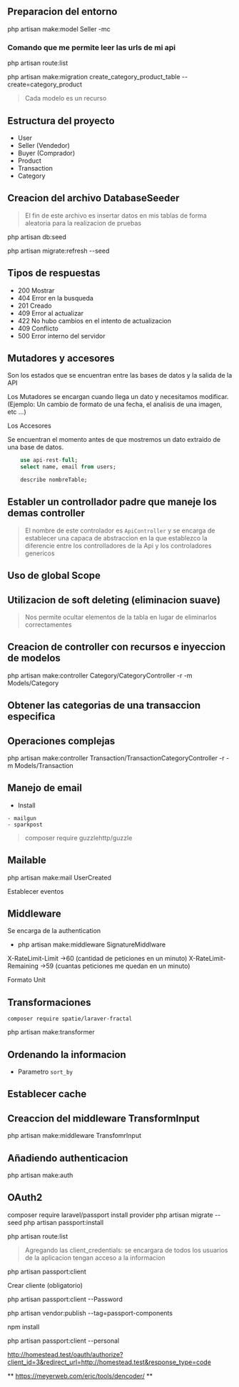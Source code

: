 ## Preparacion del entorno

php artisan make:model Seller -mc

### Comando que me permite leer las urls de mi api
php artisan route:list

php artisan make:migration create_category_product_table --create=category_product

> Cada modelo es un recurso

## Estructura del proyecto 

- User
- Seller (Vendedor)
- Buyer (Comprador) 
- Product
- Transaction
- Category

## Creacion del archivo DatabaseSeeder

> El fin de este archivo es insertar datos en mis tablas de forma aleatoria para la realizacion de pruebas

php artisan db:seed

php artisan migrate:refresh --seed


## Tipos de respuestas

- 200 Mostrar
- 404 Error en la busqueda
- 201 Creado 
- 409 Error al actualizar
- 422 No hubo cambios en el intento de actualizacion
- 409 Conflicto
- 500 Error interno del servidor

## Mutadores y accesores

Son los estados que se encuentran entre las bases de datos y la salida de la API

Los Mutadores se encargan cuando llega un dato y necesitamos modificar. (Ejemplo: 
Un cambio de formato de una fecha, el analisis de una imagen, etc ...)

Los Accesores

Se encuentran el momento antes de que mostremos un dato extraido de una base de datos.


```sql
    use api-rest-full;
    select name, email from users;

    describe nombreTable;
```

## Establer un controllador padre que maneje los demas controller

> El nombre de este controlador es `ApiController` y se encarga de establecer una capaca de abstraccion en la que 
establezco la diferencie entre los controlladores de la Api y los controladores genericos

## Uso de global Scope


## Utilizacion de soft deleting (eliminacion suave)

> Nos permite ocultar elementos de la tabla en lugar de eliminarlos correctamentes 

## Creacion de controller con recursos e inyeccion de modelos

 php artisan make:controller Category/CategoryController -r -m Models/Category


 ## Obtener las categorias de una transaccion especifica
 ## Operaciones complejas

 php artisan make:controller Transaction/TransactionCategoryController -r -m Models/Transaction


 ## Manejo de email

 - Install

 ```
 - mailgun
 - sparkpost
 ```

 > composer require guzzlehttp/guzzle

 ## Mailable

 php artisan make:mail UserCreated

 Establecer eventos

 ## Middleware

 Se encarga de la authentication

 - php artisan make:middleware SignatureMiddlware

 X-RateLimit-Limit →60 (cantidad de peticiones en un minuto)
 X-RateLimit-Remaining →59 (cuantas peticiones me quedan en un minuto)

 Formato Unit

 ## Transformaciones

 `composer require spatie/laraver-fractal`

 php artisan make:transformer

 ## Ordenando la informacion 

 - Parametro `sort_by`

 ## Establecer cache


## Creaccion del middleware TransformInput

php artisan make:middleware TransfomrInput

## Añadiendo authenticacion

php artisan make:auth

## OAuth2

composer require laravel/passport
install provider
php artisan migrate --seed
php artisan passport:install

php artisan route:list

> Agregando las client_credentials: se encargara de todos los usuarios de la aplicacion tengan acceso a la informacion

php artisan passport:client

Crear cliente (obligatorio)

php artisan passport:client --Password


php artisan vendor:publish --tag=passport-components

npm install

php artisan passport:client --personal

http://homestead.test/oauth/authorize?client_id=3&redirect_url=http://homestead.test&response_type=code

** https://meyerweb.com/eric/tools/dencoder/ **